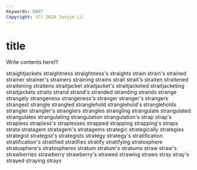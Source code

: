 ```yaml
---
Keywords: 6007
Copyright: (C) 2020 Junjie Li
---
```


# title

Write contents here!!!

straightjackets 
straightness 
straightness's 
straights 
strain 
strain's 
strained 
strainer 
strainer's
strainers 
straining 
strains 
strait 
strait's 
straiten 
straitened 
straitening 
straitens 
straitjacket
straitjacket's 
straitjacketed 
straitjacketing 
straitjackets 
straits 
strand 
strand's 
stranded 
stranding 
strands
strange 
strangely 
strangeness 
strangeness's 
stranger 
stranger's 
strangers 
strangest 
strangle 
strangled
stranglehold 
stranglehold's 
strangleholds 
strangler 
strangler's 
stranglers 
strangles 
strangling 
strangulate 
strangulated
strangulates 
strangulating 
strangulation 
strangulation's 
strap 
strap's 
strapless 
strapless's 
straplesses 
strapped
strapping 
strapping's 
straps 
strata 
stratagem 
stratagem's 
stratagems 
strategic 
strategically 
strategies
strategist 
strategist's 
strategists 
strategy 
strategy's 
stratification 
stratification's 
stratified 
stratifies 
stratify
stratifying 
stratosphere 
stratosphere's 
stratospheres 
stratum 
stratum's 
stratums 
straw 
straw's 
strawberries
strawberry 
strawberry's 
strawed 
strawing 
straws 
stray 
stray's 
strayed 
straying 
strays

